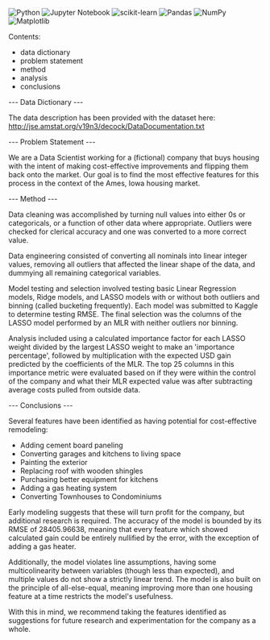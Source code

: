 ![Python](https://img.shields.io/badge/python-3670A0?style=for-the-badge&logo=python&logoColor=ffdd54) ![Jupyter Notebook](https://img.shields.io/badge/jupyter-%23FA0F00.svg?style=for-the-badge&logo=jupyter&logoColor=white) ![scikit-learn](https://img.shields.io/badge/scikit--learn-%23F7931E.svg?style=for-the-badge&logo=scikit-learn&logoColor=white) ![Pandas](https://img.shields.io/badge/pandas-%23150458.svg?style=for-the-badge&logo=pandas&logoColor=white) ![NumPy](https://img.shields.io/badge/numpy-%23013243.svg?style=for-the-badge&logo=numpy&logoColor=white) ![Matplotlib](https://img.shields.io/badge/Matplotlib-%23ffffff.svg?style=for-the-badge&logo=Matplotlib&logoColor=black)

Contents:
  - data dictionary
  - problem statement
  - method
  - analysis
  - conclusions

--- Data Dictionary ---

The data description has been provided with the dataset here:
http://jse.amstat.org/v19n3/decock/DataDocumentation.txt

--- Problem Statement ---

We are a Data Scientist working for a (fictional) company that buys housing with the intent of making cost-effective improvements and flipping them back onto the market. Our goal is to find the most effective features for this process in the context of the Ames, Iowa housing market.

--- Method ---

Data cleaning was accomplished by turning null values into either 0s or categoricals, or a function of other data where appropriate. Outliers were checked for clerical accuracy and one was converted to a more correct value.

Data engineering consisted of converting all nominals into linear integer values, removing all outliers that affected the linear shape of the data, and dummying all remaining categorical variables.

Model testing and selection involved testing basic Linear Regression models, Ridge models, and LASSO models with or without both outliers and binning (called bucketing frequently). Each model was submitted to Kaggle to determine testing RMSE. The final selection was the columns of the LASSO model performed by an MLR with neither outliers nor binning.

Analysis included using a calculated importance factor for each LASSO weight divided by the largest LASSO weight to make an 'importance percentage', followed by multiplication with the expected USD gain predicted by the coefficients of the MLR. The top 25 columns in this importance metric were evaluated based on if they were within the control of the company and what their MLR expected value was after subtracting average costs pulled from outside data.

--- Conclusions ---

Several features have been identified as having potential for cost-effective remodeling:
 - Adding cement board paneling
 - Converting garages and kitchens to living space
 - Painting the exterior
 - Replacing roof with wooden shingles
 - Purchasing better equipment for kitchens
 - Adding a gas heating system
 - Converting Townhouses to Condominiums

Early modeling suggests that these will turn profit for the company, but additional research is required. The accuracy of the model is bounded by its RMSE of 28405.96638, meaning that every feature which showed calculated gain could be entirely nullified by the error, with the exception of adding a gas heater.

Additionally, the model violates line assumptions, having some multicolinearity between variables (though less than expected), and multiple values do not show a strictly linear trend. The model is also built on the principle of all-else-equal, meaning improving more than one housing feature at a time restricts the model's usefulness.

With this in mind, we recommend taking the features identified as suggestions for future research and experimentation for the company as a whole.
